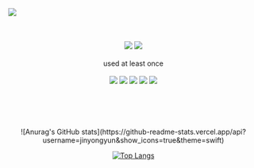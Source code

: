 
<!--
**jinyongyun/jinyongyun** is a ✨ _special_ ✨ repository because its `README.md` (this file) appears on your GitHub profile.

Here are some ideas to get you started:

- 🔭 I’m currently working on ...
- 🌱 I’m currently learning ...
- 👯 I’m looking to collaborate on ...
- 🤔 I’m looking for help with ...
- 💬 Ask me about ...
- 📫 How to reach me: ...
- 😄 Pronouns: ...
- ⚡ Fun fact: ...
-->


<img src="https://user-images.githubusercontent.com/102133961/167402745-2f2045c3-c0ce-4ed8-9297-80782d4ff4bd.jpg" style="width=100% height=300px">
<div align="center"><br><br><br>
<div align="center>
ios를 줌심으로 공부하고 있는 학생입니다<br>
 아직 많이 미숙하지만 저만의 속도로 <br>
엉금엉금 <br>
멈추지 않고 <br>
기어가도록 하겠습니다 <br>          
 </div><br><br><br>
 <h5>TECH STACK<h5><br><br>
  <b>used as the main</b><br><br>
  <img src="https://img.shields.io/badge/Java-007396?style=for-the-badge&logo=Java&logoColor=white">
  <img src="https://img.shields.io/badge/C++-00599C?style=for-the-badge&logo=C++&logoColor=white">
  <img src="https://img.shields.io/badge/Swift-F05138?style=for-the-badge&logo=Swift&logoColor=white">
  <br><br>
  used at least once<br><br>
    <img src="https://img.shields.io/badge/C-A8B9CC?style=for-the-badge&logo=C&logoColor=white">
    <img src="https://img.shields.io/badge/HTML5-E34F26?style=for-the-badge&logo=HTML5&logoColor=white">
  <img src="https://img.shields.io/badge/CSS3-1572B6?style=for-the-badge&logo=CSS3&logoColor=white">
 <img src="https://img.shields.io/badge/JavaScript-F7DF1E?style=for-the-badge&logo=JavaScript&logoColor=white">
   <img src="https://img.shields.io/badge/MySQL-4479A1?style=for-the-badge&logo=MySQL&logoColor=white">
 </div><br><br><br><br><br>
<div align="center">
![Anurag's GitHub stats](https://github-readme-stats.vercel.app/api?username=jinyongyun&show_icons=true&theme=swift)

[![Top Langs](https://github-readme-stats.vercel.app/api/top-langs/?username=jinyongyun)](https://github.com/anuraghazra/github-readme-stats)

  </div>
